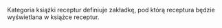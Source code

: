 Kategoria książki receptur definiuje zakładkę, pod którą receptura będzie wyświetlana w książce receptur.